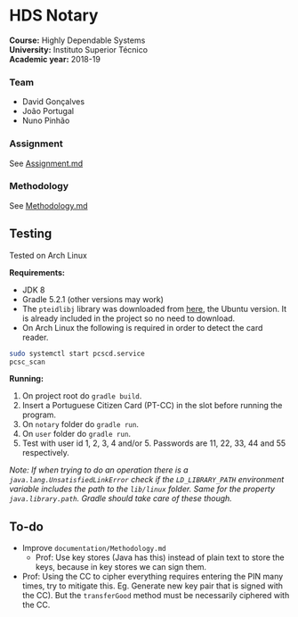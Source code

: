 # HDS Notary

**Course:** Highly Dependable Systems  
**University:** Instituto Superior Técnico  
**Academic year:** 2018-19

### Team

- David Gonçalves
- João Portugal
- Nuno Pinhão

### Assignment

See [Assignment.md](documentation/Assignment.md)

### Methodology

See [Methodology.md](documentation/Methodology.md)

## Testing

Tested on Arch Linux

**Requirements:**

- JDK 8
- Gradle 5.2.1 (other versions may work)
- The `pteidlibj` library was downloaded from [here](https://www.autenticacao.gov.pt/cc-aplicacao), the Ubuntu version. It is already included in the project so no need to download.
- On Arch Linux the following is required in order to detect the card reader.

```sh
sudo systemctl start pcscd.service
pcsc_scan
```

**Running:**

1. On project root do `gradle build`. 
2. Insert a Portuguese Citizen Card (PT-CC) in the slot before running the program.
3. On `notary` folder do `gradle run`.
4. On `user` folder do `gradle run`.
5. Test with user id 1, 2, 3, 4 and/or 5. Passwords are 11, 22, 33, 44 and 55 respectively.

*Note: If when trying to do an operation there is a `java.lang.UnsatisfiedLinkError` check if the `LD_LIBRARY_PATH` environment variable includes the path to the `lib/linux` folder. Same for the property `java.library.path`. Gradle should take care of these though.*

## To-do

- Improve `documentation/Methodology.md`
  - Prof: Use key stores (Java has this) instead of plain text to store the keys, because in key stores we can sign them.
- Prof: Using the CC to cipher everything requires entering the PIN many times, try to mitigate this. Eg. Generate new key pair that is signed with the CC). But the `transferGood` method must be necessarily ciphered with the CC.